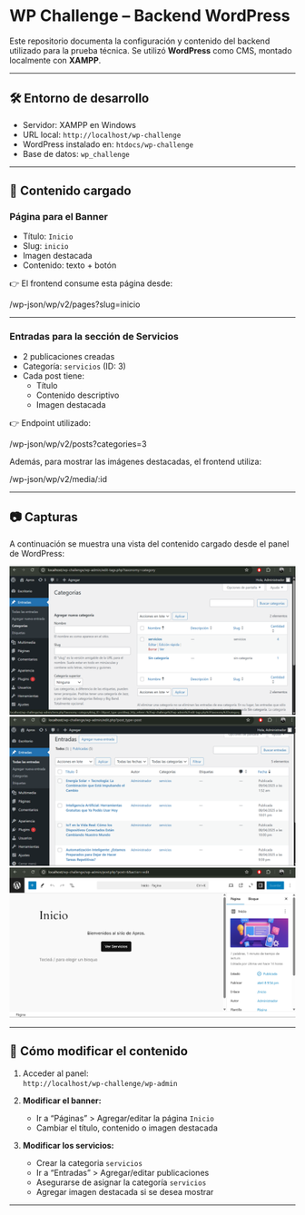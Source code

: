 # WP Challenge – Backend WordPress

Este repositorio documenta la configuración y contenido del backend utilizado para la prueba técnica. Se utilizó **WordPress** como CMS, montado localmente con **XAMPP**.

---

## 🛠️ Entorno de desarrollo

- Servidor: XAMPP en Windows
- URL local: `http://localhost/wp-challenge`
- WordPress instalado en: `htdocs/wp-challenge`
- Base de datos: `wp_challenge`

---

## 📄 Contenido cargado

### Página para el Banner

- Título: `Inicio`
- Slug: `inicio`
- Imagen destacada
- Contenido: texto + botón 

👉 El frontend consume esta página desde:

/wp-json/wp/v2/pages?slug=inicio



---

### Entradas para la sección de Servicios

- 2 publicaciones creadas
- Categoría: `servicios` (ID: 3)
- Cada post tiene:
  - Título
  - Contenido descriptivo
  - Imagen destacada

👉 Endpoint utilizado:

/wp-json/wp/v2/posts?categories=3


Además, para mostrar las imágenes destacadas, el frontend utiliza:

/wp-json/wp/v2/media/:id


---

## 📷 Capturas

A continuación se muestra una vista del contenido cargado desde el panel de WordPress:

![Admin Screenshot](/cap1.png)
![Admin Screenshot](/cap2.png)
![Admin Screenshot](/cap4.png)

---

## 🧠 Cómo modificar el contenido

1. Acceder al panel:  
   `http://localhost/wp-challenge/wp-admin`

2. **Modificar el banner:**  
   - Ir a “Páginas” > Agregar/editar la página `Inicio`
   - Cambiar el título, contenido o imagen destacada

3. **Modificar los servicios:**  
   - Crear la categoria `servicios`
   - Ir a “Entradas” > Agregar/editar publicaciones
   - Asegurarse de asignar la categoría `servicios`
   - Agregar imagen destacada si se desea mostrar

---


